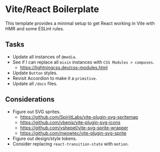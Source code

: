 # Vite/React Boilerplate

This template provides a minimal setup to get React working in Vite with HMR and some ESLint rules.

## Tasks

- Update all instances of `@media`.
- See if I can replace all `mixin` instances with `CSS Modules > composes`.
  - <https://lightningcss.dev/css-modules.html>
- Update `Button` styles.
- Revisit Accordion to make it a `primitive`.
- Update all `/docs` files.

## Considerations

- Figure out SVG sprites.
  - <https://github.com/SpiriitLabs/vite-plugin-svg-spritemap>
  - <https://github.com/vbenjs/vite-plugin-svg-icons>
  - <https://github.com/vshepel/vite-svg-sprite-wrapper>
  - <https://github.com/meowtec/vite-plugin-svg-sprite>
- Figure out design/style tokens.
- Consider replacing `react-transition-state` with `motion`.
